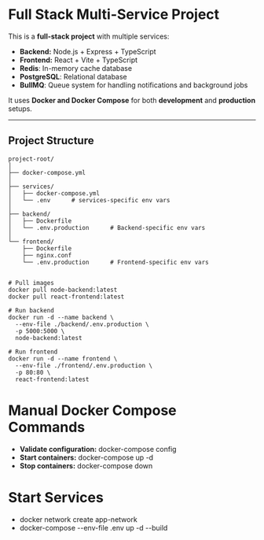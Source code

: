 # Full Stack Multi-Service Project

This is a **full-stack project** with multiple services:

- **Backend:** Node.js + Express + TypeScript
- **Frontend:** React + Vite + TypeScript
- **Redis**: In-memory cache database 
- **PostgreSQL**: Relational database
- **BullMQ**: Queue system for handling notifications and background jobs

It uses **Docker and Docker Compose** for both **development** and **production** setups.

---

## Project Structure

```text
project-root/
│
├── docker-compose.yml
│
├── services/
│   ├── docker-compose.yml
│   └── .env      # services-specific env vars
│
├── backend/
│   ├── Dockerfile
│   └── .env.production      # Backend-specific env vars
│
└── frontend/
    ├── Dockerfile
    ├── nginx.conf
    └── .env.production      # Frontend-specific env vars


# Pull images
docker pull node-backend:latest
docker pull react-frontend:latest

# Run backend
docker run -d --name backend \
  --env-file ./backend/.env.production \
  -p 5000:5000 \
  node-backend:latest

# Run frontend
docker run -d --name frontend \
  --env-file ./frontend/.env.production \
  -p 80:80 \
  react-frontend:latest
```

# Manual Docker Compose Commands

- **Validate configuration:** docker-compose config
- **Start containers:** docker-compose up -d
- **Stop containers:** docker-compose down

# Start Services

- docker network create app-network
- docker-compose --env-file .env up -d --build
